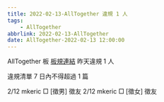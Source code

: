 ```yaml
---
title: 2022-02-13-AllTogether 違規 1 人
tags:
    - AllTogether
abbrlink: 2022-02-13-AllTogether
date: AllTogether-2022-02-13 12:00:00
---
```

AllTogether 板 [板規連結](https://www.ptt.cc/bbs/AllTogether/M.1643211430.A.5FB.html)
昨天違規 1 人
<!-- more -->

違規清單
7 日內不得超過 1 篇

2/12 mkeric □ [徵男] 徵友
2/12 mkeric □ [徵女] 徵友